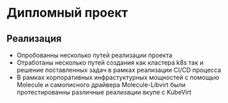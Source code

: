 # Дипломный проект

## Реализация

- Опробованны несколько путей реализации проекта
- Отработаны несколько путей создания как кластера k8s так и решение поставленных задач в рамках реализации CI/CD процесса
- В рамках корпоративных инфрастуктурных мощностей с помощью Molecule и самописного драйвера Molecule-Libvirt были протестированны различные реализации вкупе с KubeVirt 
